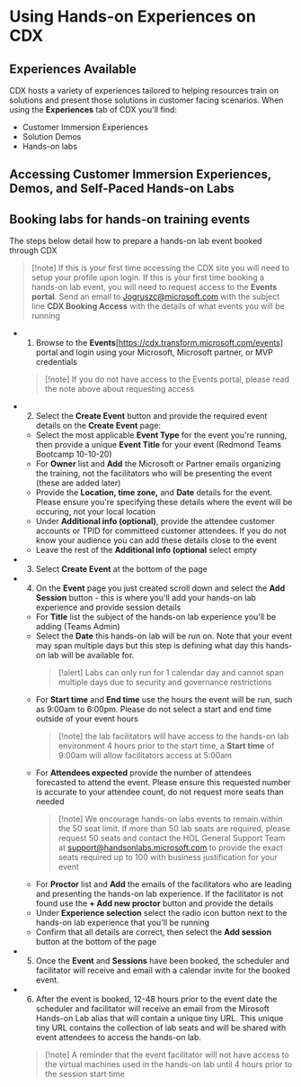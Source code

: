 # **Using Hands-on Experiences on CDX**

## **Experiences Available**

CDX hosts a variety of experiences tailored to helping resources train on solutions and present those solutions in customer facing scenarios. When using the **Experiences** tab of CDX you'll find:
- Customer Immersion Experiences
- Solution Demos
- Hands-on labs

## **Accessing Customer Immersion Experiences, Demos, and Self-Paced Hands-on Labs**

## **Booking labs for hands-on training events**

The steps below detail how to prepare a hands-on lab event booked through CDX

>[!note] If this is your first time accessing the CDX site you will need to setup your profile upon login. If this is your first time booking a hands-on lab event, you will need to request access to the **Events portal**. Send an email to Jogruszc@microsoft.com with the subject line **CDX Booking Access** with the details of what events you will be running

- 1. Browse to the **Events**[https://cdx.transform.microsoft.com/events] portal and login using your Microsoft, Microsoft partner, or MVP credentials
	>[!note] If you do not have access to the Events portal, please read the note above about requesting access
- 2. Select the **Create Event** button and provide the required event details on the **Create Event** page:
	- Select the most applicable **Event Type** for the event you're running, then provide a unique **Event Title** for your event (Redmond Teams Bootcamp 10-10-20)
	- For **Owner** list and **Add** the Microsoft or Partner emails organizing the training, not the facilitators who will be presenting the event (these are added later)
	- Provide the **Location, time zone,** and **Date** details for the event. Please ensure you're specifying these details where the event will be occuring, not your local location
	- Under **Additional info (optional)**, provide the attendee customer accounts or TPID for committeed customer attendees. If you do not know your audience you can add these details close to the event
	- Leave the rest of the **Additional info (optional** select empty
- 3. Select **Create Event** at the bottom of the page
- 4. On the **Event** page you just created scroll down and select the **Add Session** button - this is where you'll add your hands-on lab experience and provide session details
	- For **Title** list the subject of the hands-on lab experience you'll be adding (Teams Admin)
	- Select the **Date** this hands-on lab will be run on. Note that your event may span multiple days but this step is defining what day this hands-on lab will be available for.
		>[!alert] Labs can only run for 1 calendar day and cannot span multiple days due to security and governance restrictions
	- For **Start time** and **End time** use the hours the event will be run, such as 9:00am to 6:00pm. Please do not select a start and end time outside of your event hours
		>[!note] the lab facilitators will have access to the hands-on lab environment 4 hours prior to the start time, a **Start time** of 9:00am will allow facilitators access at 5:00am
	- For **Attendees expected** provide the number of attendees forecasted to attend the event. Please ensure this requested number is accurate to your attendee count, do not request more seats than needed
		>[!note] We encourage hands-on labs events to remain within the 50 seat limit. If more than 50 lab seats are required, please request 50 seats and contact the HOL General Support Team at support@handsonlabs.microsoft.com to provide the exact seats required up to 100 with business justification for your event
	- For **Proctor** list and **Add** the emails of the facilitators who are leading and presenting the hands-on lab experience. If the facilitator is not found use the **+ Add new proctor** button and provide the details
	- Under **Experience selection** select the radio icon button next to the hands-on lab experience that you'll be running
	- Confirm that all details are correct, then select the **Add session** button at the bottom of the page
- 5. Once the **Event** and **Sessions** have been booked, the scheduler and facilitator will receive and email with a calendar invite for the booked event.
- 6. After the event is booked, 12-48 hours prior to the event date the scheduler and facilitator will receive an email from the Mirosoft Hands-on Lab alias that will contain a unique tiny URL. This unique tiny URL contains the collection of lab seats and will be shared with event attendees to access the hands-on lab.
	>[!note] A reminder that the event facilitator will not have access to the virtual machines used in the hands-on lab until 4 hours prior to the session start time
	